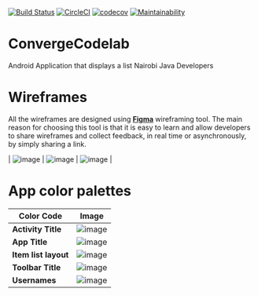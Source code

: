 [![Build Status](https://travis-ci.org/PromasterGuru/nairobi-java-developers.svg?branch=develop)](https://travis-ci.org/PromasterGuru/nairobi-java-developers)
[![CircleCI](https://circleci.com/gh/PromasterGuru/nairobi-java-developers.svg?style=svg)](https://circleci.com/gh/PromasterGuru/nairobi-java-developers)
[![codecov](https://codecov.io/gh/PromasterGuru/nairobi-java-developers/branch/bg-fix-test-coverage-report-156185242/graph/badge.svg)](https://codecov.io/gh/PromasterGuru/nairobi-java-developers)
[![Maintainability](https://api.codeclimate.com/v1/badges/a141aa73b0bf051ca102/maintainability)](https://codeclimate.com/github/PromasterGuru/nairobi-java-developers/maintainability)
# ConvergeCodelab

Android Application that displays a list Nairobi Java Developers

# Wireframes

All the wireframes are designed using **[Figma](https://www.figma.com/)** wireframing tool. The main reason for choosing this tool is that it is easy to learn and allow developers to share wireframes and collect feedback, in real time or asynchronously, by simply sharing a link.

| ![image](https://user-images.githubusercontent.com/39240075/54424140-519a3980-4723-11e9-8a63-5d36a2e7e861.png) | ![image](https://user-images.githubusercontent.com/39240075/54424143-5363fd00-4723-11e9-9ddc-b0289609f89c.png) | ![image](https://user-images.githubusercontent.com/39240075/54424132-4e06b280-4723-11e9-9640-ecef45054495.png) |

# App color palettes

| Color Code           | Image                                                                                                          |
| -------------------- | -------------------------------------------------------------------------------------------------------------- |
| **Activity Title**   | ![image](https://user-images.githubusercontent.com/39240075/53101612-2f096c00-353b-11e9-86c5-9c8b02120318.png) |
| **App Title**        | ![image](https://user-images.githubusercontent.com/39240075/53101631-392b6a80-353b-11e9-8b15-cf1da2a7f325.png) |
| **Item list layout** | ![image](https://user-images.githubusercontent.com/39240075/53282218-c0e4c500-3745-11e9-82f9-7653b68eee81.png) |
| **Toolbar Title**    | ![image](https://user-images.githubusercontent.com/39240075/53101664-46485980-353b-11e9-808f-09e57982b8d1.png) |
| **Usernames**        | ![image](https://user-images.githubusercontent.com/39240075/53101695-58c29300-353b-11e9-98f8-bba4fbec5630.png) |
